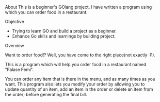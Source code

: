 <!-- @format -->

About
This is a beginner's GOlang project. I have written a program using which you can order food in a restaurant.

Objective

- Trying to learn GO and build a project as a beginner.
- Enhance Go skills and learnings by building project.

Overview

Want to order food!? Well, you have come to the right place(not exactly :P).

This is a program which will help you order food in a restaurant named "Falase Femi".

You can order any item that is there in the menu, and as many times as you want. This program also lets you modify your order by allowing you to update quantity of an item, add an item in the order or delete an item from the order; before generating the final bill.
